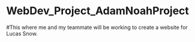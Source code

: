 # WebDev_Project_AdamNoahProject

#This where me and my teammate will be working to create a website for Lucas Snow.

